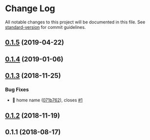 # Change Log

All notable changes to this project will be documented in this file. See [standard-version](https://github.com/conventional-changelog/standard-version) for commit guidelines.

<a name="0.1.5"></a>
## [0.1.5](https://github.com/zircleui/tutorial/compare/v0.1.4...v0.1.5) (2019-04-22)



<a name="0.1.4"></a>
## [0.1.4](https://github.com/zircleui/tutorial/compare/v0.1.3...v0.1.4) (2019-01-06)



<a name="0.1.3"></a>
## [0.1.3](https://github.com/zircleui/tutorial/compare/v0.1.2...v0.1.3) (2018-11-25)


### Bug Fixes

* 🐛 home name ([071b762](https://github.com/zircleui/tutorial/commit/071b762)), closes [#1](https://github.com/zircleui/tutorial/issues/1)



<a name="0.1.2"></a>
## [0.1.2](https://github.com/zircleui/tutorial/compare/v0.1.1...v0.1.2) (2018-11-19)



<a name="0.1.1"></a>
## 0.1.1 (2018-08-17)
